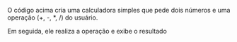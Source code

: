 O código acima cria uma calculadora simples que pede dois números e uma operação (+, -, *, /) do usuário.

Em seguida, ele realiza a operação e exibe o resultado
